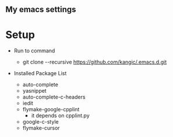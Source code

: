 My emacs settings
-------------------------------------------------------------------------------

# Setup #
* Run to command
    * git clone --recursive https://github.com/kangic/.emacs.d.git

* Installed Package List
    * auto-complete
    * yasnippet
    * auto-complete-c-headers
    * iedit
    * flymake-google-cpplint
        * it depends on cpplint.py
    * google-c-style
    * flymake-cursor

